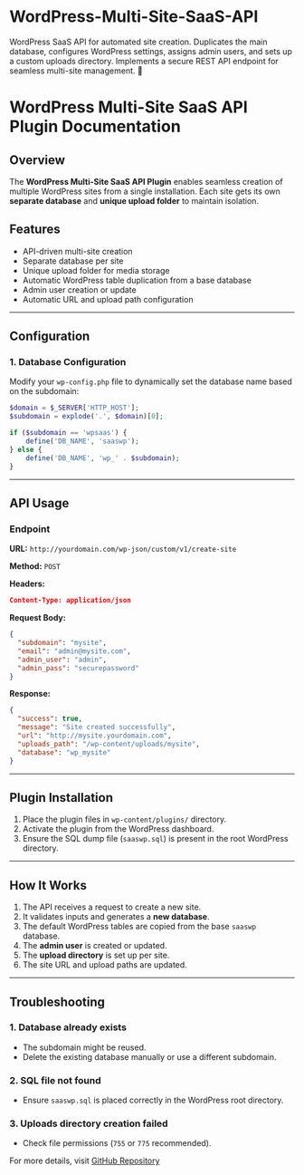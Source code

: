 # WordPress-Multi-Site-SaaS-API
WordPress SaaS API for automated site creation. Duplicates the main database, configures WordPress settings, assigns admin users, and sets up a custom uploads directory. Implements a secure REST API endpoint for seamless multi-site management. 🚀

# WordPress Multi-Site SaaS API Plugin Documentation

## Overview
The **WordPress Multi-Site SaaS API Plugin** enables seamless creation of multiple WordPress sites from a single installation. Each site gets its own **separate database** and **unique upload folder** to maintain isolation.

## Features
- API-driven multi-site creation
- Separate database per site
- Unique upload folder for media storage
- Automatic WordPress table duplication from a base database
- Admin user creation or update
- Automatic URL and upload path configuration

---
## Configuration

### 1. **Database Configuration**
Modify your `wp-config.php` file to dynamically set the database name based on the subdomain:

```php
$domain = $_SERVER['HTTP_HOST'];
$subdomain = explode('.', $domain)[0];

if ($subdomain == 'wpsaas') {
    define('DB_NAME', 'saaswp');
} else {
    define('DB_NAME', 'wp_' . $subdomain);
}
```

---
## API Usage

### Endpoint
**URL:** `http://yourdomain.com/wp-json/custom/v1/create-site`

**Method:** `POST`

**Headers:**
```json
Content-Type: application/json
```

**Request Body:**
```json
{
  "subdomain": "mysite",
  "email": "admin@mysite.com",
  "admin_user": "admin",
  "admin_pass": "securepassword"
}
```

**Response:**
```json
{
  "success": true,
  "message": "Site created successfully",
  "url": "http://mysite.yourdomain.com",
  "uploads_path": "/wp-content/uploads/mysite",
  "database": "wp_mysite"
}
```

---
## Plugin Installation
1. Place the plugin files in `wp-content/plugins/` directory.
2. Activate the plugin from the WordPress dashboard.
3. Ensure the SQL dump file (`saaswp.sql`) is present in the root WordPress directory.

---
## How It Works
1. The API receives a request to create a new site.
2. It validates inputs and generates a **new database**.
3. The default WordPress tables are copied from the base `saaswp` database.
4. The **admin user** is created or updated.
5. The **upload directory** is set up per site.
6. The site URL and upload paths are updated.

---
## Troubleshooting
### 1. **Database already exists**
- The subdomain might be reused.
- Delete the existing database manually or use a different subdomain.

### 2. **SQL file not found**
- Ensure `saaswp.sql` is placed correctly in the WordPress root directory.

### 3. **Uploads directory creation failed**
- Check file permissions (`755` or `775` recommended).

For more details, visit [GitHub Repository](https://github.com/muzamil7860/WordPress-Multi-Site-SaaS-API)

